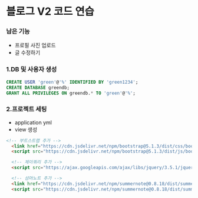 # 블로그 V2 코드 연습

### 남은 기능
- 프로필 사진 업로드
- 글 수정하기

### 1.DB 및 사용자 생성
```sql 
CREATE USER 'green'@'%' IDENTIFIED BY 'green1234';
CREATE DATABASE greendb;
GRANT ALL PRIVILEGES ON greendb.* TO 'green'@'%';
```

### 2.프로젝트 세팅
- application yml 
- view 생성

```html
<!-- 부트스트랩 추가 -->
  <link href="https://cdn.jsdelivr.net/npm/bootstrap@5.1.3/dist/css/bootstrap.min.css" rel="stylesheet">
  <script src="https://cdn.jsdelivr.net/npm/bootstrap@5.1.3/dist/js/bootstrap.bundle.min.js"></script>

  <!-- 제이쿼리 추가 -->
  <script src="https://ajax.googleapis.com/ajax/libs/jquery/3.5.1/jquery.min.js"></script>

  <!-- 섬머노트 추가 -->
  <link href="https://cdn.jsdelivr.net/npm/summernote@0.8.18/dist/summernote-lite.min.css" rel="stylesheet">
  <script src="https://cdn.jsdelivr.net/npm/summernote@0.8.18/dist/summernote-lite.min.js"></script>
```